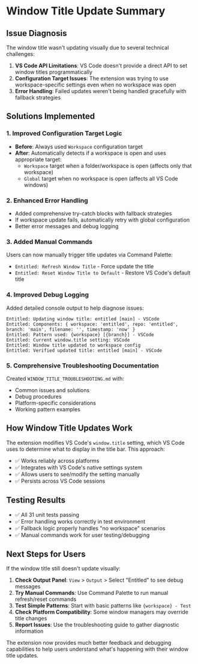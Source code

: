 # Window Title Update Summary

## Issue Diagnosis

The window title wasn't updating visually due to several technical challenges:

1. **VS Code API Limitations**: VS Code doesn't provide a direct API to set window titles programmatically
2. **Configuration Target Issues**: The extension was trying to use workspace-specific settings even when no workspace was open
3. **Error Handling**: Failed updates weren't being handled gracefully with fallback strategies

## Solutions Implemented

### 1. **Improved Configuration Target Logic**
- **Before**: Always used `Workspace` configuration target
- **After**: Automatically detects if a workspace is open and uses appropriate target:
  - `Workspace` target when a folder/workspace is open (affects only that workspace)
  - `Global` target when no workspace is open (affects all VS Code windows)

### 2. **Enhanced Error Handling**
- Added comprehensive try-catch blocks with fallback strategies
- If workspace update fails, automatically retry with global configuration
- Better error messages and debug logging

### 3. **Added Manual Commands**
Users can now manually trigger title updates via Command Palette:
- `Entitled: Refresh Window Title` - Force update the title
- `Entitled: Reset Window Title to Default` - Restore VS Code's default title

### 4. **Improved Debug Logging**
Added detailed console output to help diagnose issues:
```
Entitled: Updating window title: entitled [main] - VSCode
Entitled: Components: { workspace: 'entitled', repo: 'entitled', branch: 'main', filename: '', timestamp: 'now' }
Entitled: Pattern used: {workspace} [{branch}] - VSCode
Entitled: Current window.title setting: VSCode
Entitled: Window title updated to workspace config
Entitled: Verified updated title: entitled [main] - VSCode
```

### 5. **Comprehensive Troubleshooting Documentation**
Created `WINDOW_TITLE_TROUBLESHOOTING.md` with:
- Common issues and solutions
- Debug procedures
- Platform-specific considerations
- Working pattern examples

## How Window Title Updates Work

The extension modifies VS Code's `window.title` setting, which VS Code uses to determine what to display in the title bar. This approach:

- ✅ Works reliably across platforms
- ✅ Integrates with VS Code's native settings system
- ✅ Allows users to see/modify the setting manually
- ✅ Persists across VS Code sessions

## Testing Results

- ✅ All 31 unit tests passing
- ✅ Error handling works correctly in test environment
- ✅ Fallback logic properly handles "no workspace" scenarios
- ✅ Manual commands work for user testing/debugging

## Next Steps for Users

If the window title still doesn't update visually:

1. **Check Output Panel**: `View` > `Output` > Select "Entitled" to see debug messages
2. **Try Manual Commands**: Use Command Palette to run manual refresh/reset commands
3. **Test Simple Patterns**: Start with basic patterns like `{workspace} - Test`
4. **Check Platform Compatibility**: Some window managers may override title changes
5. **Report Issues**: Use the troubleshooting guide to gather diagnostic information

The extension now provides much better feedback and debugging capabilities to help users understand what's happening with their window title updates.
